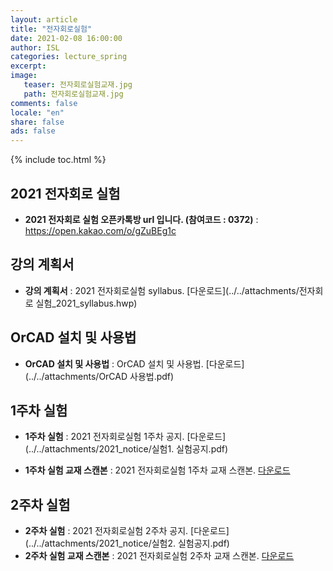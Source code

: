 ```yaml
---
layout: article
title: "전자회로실험"
date: 2021-02-08 16:00:00
author: ISL
categories: lecture_spring
excerpt: 
image:
   teaser: 전자회로실험교재.jpg
   path: 전자회로실험교재.jpg
comments: false
locale: "en"
share: false
ads: false
--- 
```


{% include toc.html %}

<!--예시-->
## 2021 전자회로 실험
* **2021 전자회로 실험 오픈카톡방 url 입니다. (참여코드 : 0372)** 
: https://open.kakao.com/o/gZuBEg1c

## 강의 계획서
* **강의 계획서** 
: 2021 전자회로실험 syllabus.
[다운로드](../../attachments/전자회로 실험_2021_syllabus.hwp)

## OrCAD 설치 및 사용법
* **OrCAD 설치 및 사용법** 
: OrCAD 설치 및 사용법.
[다운로드](../../attachments/OrCAD 사용법.pdf)

## 1주차 실험
* **1주차 실험**
: 2021 전자회로실험 1주차 공지.
[다운로드](../../attachments/2021_notice/실험1. 실험공지.pdf)

* **1주차 실험 교재 스캔본**
: 2021 전자회로실험 1주차 교재 스캔본.
[다운로드](../../attachments/2021_notice/실험1_책.pdf)

## 2주차 실험
* **2주차 실험**
: 2021 전자회로실험 2주차 공지.
[다운로드](../../attachments/2021_notice/실험2. 실험공지.pdf)
* **2주차 실험 교재 스캔본**
: 2021 전자회로실험 2주차 교재 스캔본.
[다운로드](../../attachments/2021_notice/실험2_책.pdf)